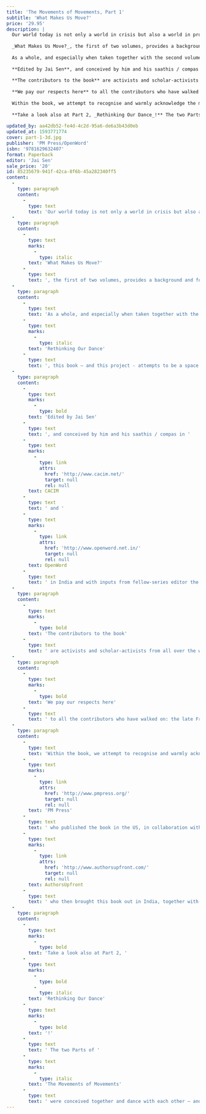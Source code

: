 ```yaml
---
title: 'The Movements of Movements, Part 1'
subtitle: 'What Makes Us Move?'
price: '29.95'
description: |
  Our world today is not only a world in crisis but also a world in profound movement, with increasingly large numbers of people joining or forming movements, at local, national, transnational, and global levels. The dazzling diversity of ideas and experiences recorded in this collection capture something of the fluidity within movements and campaigns for a more just and equitable planet. Taking internationalism seriously but without tired dogmas, this book provides a bracing window into many of the central ideas to have emerged from within popular struggles and movements across the world during 2006-2010. The essays in this book cross borders to look at the politics of caste, class, gender, religion, and indigeneity, and move from the local to the global.
  
  _What Makes Us Move?_, the first of two volumes, provides a background and foundation for understanding the extraordinary range of uprisings around the world that have taken place over this past decade: Such as Tahrir Square in Egypt, Occupy in North America, the indignad@s in Spain, Gezi Park in Turkey, and so many others. Starting with structurally different perspectives on the earthscape of emerging movement, it draws on the rich reflection that took place following the huge wave of creative direct actions that had preceded it, from the 1990s through to the early 2000s, including the Zapatistas in Mexico, the Battle of Seattle in the United States, and the accompanying formations such as Peoples’ Global Action and the World Social Forum.
  
  As a whole, and especially when taken together with the second volume titled _Rethinking Our Dance_, this book – and this project - attempts to be a space where such movements can speak to one another, and exchange ideas; where multidirectional and transcommunal conversations can open up, both between and across movements and also between movements and readers, and where it becomes possible for all to begin to perceive and comprehend the nature, vastness, and richness of the universe of movement in our times.
  
  **Edited by Jai Sen**, and conceived by him and his saathis / compas in [CACIM](http://www.cacim.net/) and [OpenWord](http://www.openword.net.in/) in India and with inputs from fellow-series editor the late Peter Waterman, this book will be of interest to all who work for justice and for egalitarian social change and with respect for Mother Earth—be they in universities, schools, parties, trade unions, social organisations and movements, religious organisations, or the media; or in government or corporations.
  
  **The contributors to the book** are activists and scholar-activists from all over the world, South and North. They include: Taiaiake Alfred, Tariq Ali, Daniel Bensaïd, Hee-Yeon Cho, Ashok Choudhary, Lee Cormie, Jeff Corntassel, Laurence Cox, Guillermo Delgado-P, Andre Drainville, David Featherstone, Christopher Gunderson, Emilie Hayes, the late François Houtart, the late Fouad Kalouche, Alex Khasnabish, Xochitl Leyva Solano, Roma Malik, David McNally, Roel Meijer, Eric Mielants, Peter North, Shailja Patel, Emir Sader, Andrea Smith, Anand Teltumbde, James Toth, Virginia Vargas, and the late Peter Waterman.
  
  **We pay our respects here** to all the contributors who have walked on: the late François Houtart, the late Fouad Kalouche, and the late Peter Waterman.
  
  Within the book, we attempt to recognise and warmly acknowledge the many different inputs we got that helped make the book; here, we would like to specially recognise the role of the late Jim Coflin in finally bringing together all the material and artwork in one place, towards publishing the book; and of all those at [PM Press](http://www.pmpress.org/) who published the book in the US, in collaboration with OpenWord, and at [AuthorsUpfront](http://www.authorsupfront.com/) who then brought this book out in India, together with PM Press and OpenWord. 
  
  **Take a look also at Part 2, _Rethinking Our Dance_!** The two Parts of _The Movements of Movements_ were conceived together and dance with each other – and ideally, can and should be read and enjoyed side by side.
  
updated_by: aa42db52-fe4d-4c2d-95a6-de6a3b43d0eb
updated_at: 1593771774
cover: part-1-3d.jpg
publisher: 'PM Press/OpenWord'
isbn: '9781629632407'
format: Paperback
editor: 'Jai Sen'
sale_price: '20'
id: 85235679-941f-42ca-8f6b-45a282340ff5
content:
  -
    type: paragraph
    content:
      -
        type: text
        text: 'Our world today is not only a world in crisis but also a world in profound movement, with increasingly large numbers of people joining or forming movements, at local, national, transnational, and global levels. The dazzling diversity of ideas and experiences recorded in this collection capture something of the fluidity within movements and campaigns for a more just and equitable planet. Taking internationalism seriously but without tired dogmas, this book provides a bracing window into many of the central ideas to have emerged from within popular struggles and movements across the world during 2006-2010. The essays in this book cross borders to look at the politics of caste, class, gender, religion, and indigeneity, and move from the local to the global.'
  -
    type: paragraph
    content:
      -
        type: text
        marks:
          -
            type: italic
        text: 'What Makes Us Move?'
      -
        type: text
        text: ', the first of two volumes, provides a background and foundation for understanding the extraordinary range of uprisings around the world that have taken place over this past decade: Such as Tahrir Square in Egypt, Occupy in North America, the indignad@s in Spain, Gezi Park in Turkey, and so many others. Starting with structurally different perspectives on the earthscape of emerging movement, it draws on the rich reflection that took place following the huge wave of creative direct actions that had preceded it, from the 1990s through to the early 2000s, including the Zapatistas in Mexico, the Battle of Seattle in the United States, and the accompanying formations such as Peoples’ Global Action and the World Social Forum.'
  -
    type: paragraph
    content:
      -
        type: text
        text: 'As a whole, and especially when taken together with the second volume titled '
      -
        type: text
        marks:
          -
            type: italic
        text: 'Rethinking Our Dance'
      -
        type: text
        text: ', this book – and this project - attempts to be a space where such movements can speak to one another, and exchange ideas; where multidirectional and transcommunal conversations can open up, both between and across movements and also between movements and readers, and where it becomes possible for all to begin to perceive and comprehend the nature, vastness, and richness of the universe of movement in our times.'
  -
    type: paragraph
    content:
      -
        type: text
        marks:
          -
            type: bold
        text: 'Edited by Jai Sen'
      -
        type: text
        text: ', and conceived by him and his saathis / compas in '
      -
        type: text
        marks:
          -
            type: link
            attrs:
              href: 'http://www.cacim.net/'
              target: null
              rel: null
        text: CACIM
      -
        type: text
        text: ' and '
      -
        type: text
        marks:
          -
            type: link
            attrs:
              href: 'http://www.openword.net.in/'
              target: null
              rel: null
        text: OpenWord
      -
        type: text
        text: ' in India and with inputs from fellow-series editor the late Peter Waterman, this book will be of interest to all who work for justice and for egalitarian social change and with respect for Mother Earth—be they in universities, schools, parties, trade unions, social organisations and movements, religious organisations, or the media; or in government or corporations.'
  -
    type: paragraph
    content:
      -
        type: text
        marks:
          -
            type: bold
        text: 'The contributors to the book'
      -
        type: text
        text: ' are activists and scholar-activists from all over the world, South and North. They include: Taiaiake Alfred, Tariq Ali, Daniel Bensaïd, Hee-Yeon Cho, Ashok Choudhary, Lee Cormie, Jeff Corntassel, Laurence Cox, Guillermo Delgado-P, Andre Drainville, David Featherstone, Christopher Gunderson, Emilie Hayes, the late François Houtart, the late Fouad Kalouche, Alex Khasnabish, Xochitl Leyva Solano, Roma Malik, David McNally, Roel Meijer, Eric Mielants, Peter North, Shailja Patel, Emir Sader, Andrea Smith, Anand Teltumbde, James Toth, Virginia Vargas, and the late Peter Waterman.'
  -
    type: paragraph
    content:
      -
        type: text
        marks:
          -
            type: bold
        text: 'We pay our respects here'
      -
        type: text
        text: ' to all the contributors who have walked on: the late François Houtart, the late Fouad Kalouche, and the late Peter Waterman.'
  -
    type: paragraph
    content:
      -
        type: text
        text: 'Within the book, we attempt to recognise and warmly acknowledge the many different inputs we got that helped make the book; here, we would like to specially recognise the role of the late Jim Coflin in finally bringing together all the material and artwork in one place, towards publishing the book; and of all those at '
      -
        type: text
        marks:
          -
            type: link
            attrs:
              href: 'http://www.pmpress.org/'
              target: null
              rel: null
        text: 'PM Press'
      -
        type: text
        text: ' who published the book in the US, in collaboration with OpenWord, and at '
      -
        type: text
        marks:
          -
            type: link
            attrs:
              href: 'http://www.authorsupfront.com/'
              target: null
              rel: null
        text: AuthorsUpfront
      -
        type: text
        text: ' who then brought this book out in India, together with PM Press and OpenWord.'
  -
    type: paragraph
    content:
      -
        type: text
        marks:
          -
            type: bold
        text: 'Take a look also at Part 2, '
      -
        type: text
        marks:
          -
            type: bold
          -
            type: italic
        text: 'Rethinking Our Dance'
      -
        type: text
        marks:
          -
            type: bold
        text: '!'
      -
        type: text
        text: ' The two Parts of '
      -
        type: text
        marks:
          -
            type: italic
        text: 'The Movements of Movements'
      -
        type: text
        text: ' were conceived together and dance with each other – and ideally, can and should be read and enjoyed side by side.'
---
```

